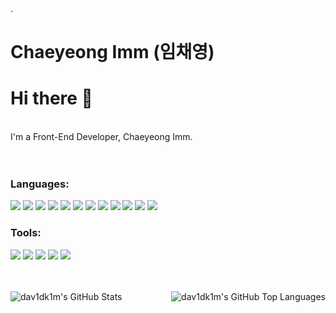 <!--
**Icyeong/Icyeong** is a ✨ _special_ ✨ repository because its `README.md` (this file) appears on your GitHub profile.  
  
Here are some ideas to get you started:

- 🔭 I’m currently working on ...
- 🌱 I’m currently learning ...
- 👯 I’m looking to collaborate on ...
- 🤔 I’m looking for help with ...
- 💬 Ask me about ...   
- 📫 How to reach me: ...
- 😄 Pronouns: ...  
- ⚡ Fun fact: ...  
-->. 

# Chaeyeong Imm (임채영)    
   

<!--
[![Hits](https://hits.seeyoufarm.com/api/count/incr/badge.svg?url=https%3A%2F%2Fgithub.com%2FIcyeong&count_bg=%2342BA3E&title_bg=%23555555&icon=iconify.svg&icon_color=%23E7E7E7&title=HITS&edge_flat=false)](https://hits.seeyoufarm.com)
<img src="https://github.com/dav1dk1m/dav1dk1m/blob/main/Image.png" width="30%" align="right">.  
![](https://komarev.com/ghpvc/?username=dav1dIcyeongk1m&color=brightgreen&label=PROFILE+VIEWS)
- 👨‍🎓 I’m currently a Software System Engineering Student 🖥️
- 🌱 I’m currently learning React and TypeScript :woman_technologist:
-->


# Hi there 👋
<br>
I'm a Front-End Developer, Chaeyeong Imm.


<br />
<br />
<br />

### Languages:
<p float="left">
  <img src="https://img.shields.io/badge/Next.js-000000?style=for-the-badge&logo=next.js&logoColor=white">
  <img src="https://img.shields.io/badge/React-61DAFB?style=for-the-badge&logo=react&logoColor=black">
  <img src="https://img.shields.io/badge/reactquery-FF4154?style=for-the-badge&logo=reactquery&logoColor=white">
  <img src="https://img.shields.io/badge/Zustand-263238?style=for-the-badge&logo=zustand&logoColor=white">
  <img src="https://img.shields.io/badge/Recoil-0075EB?style=for-the-badge&logo=revolut&logoColor=white">
  <img src="https://img.shields.io/badge/Redux-764ABC?style=for-the-badge&logo=redux&logoColor=white">
  <img src="https://img.shields.io/badge/typescript-3178C6?style=for-the-badge&logo=typescript&logoColor=white">
  <img src="https://img.shields.io/badge/javascript-F7DF1E?style=for-the-badge&logo=javascript&logoColor=black">
  <img src="https://img.shields.io/badge/JQuery-0769AD?style=for-the-badge&logo=jquery&logoColor=white">
  <img src="https://img.shields.io/badge/html5-E34F26?style=for-the-badge&logo=html5&logoColor=white">
  <img src="https://img.shields.io/badge/css-1572B6?style=for-the-badge&logo=css3&logoColor=white">
  <img src="https://img.shields.io/badge/bootstrap-7952B3?style=for-the-badge&logo=bootstrap&logoColor=white">
</p>

### Tools:
<p float="left">
  <img src="https://img.shields.io/badge/Git-F05032?style=for-the-badge&logo=git&logoColor=white">
  <img src="https://img.shields.io/badge/Github-181717?style=for-the-badge&logo=github&logoColor=white">
  <img src="https://img.shields.io/badge/Gitlab-181717?style=for-the-badge&logo=gitlab&logoColor=white">
  <img src="https://img.shields.io/badge/Visual Studio-5C2D91?style=for-the-badge&logo=VisualStudio&logoColor=white">
  <img src="https://img.shields.io/badge/Figma-F24E1E?style=for-the-badge&logo=figma&logoColor=white">

</p>



<br />
<br />
<img align="left" alt="dav1dk1m's GitHub Stats" src="https://github-readme-stats.vercel.app/api?username=Icyeong&show_icons=true&hide_border=false&theme=radical" />
<img align="right" alt="dav1dk1m's GitHub Top Languages" src="https://github-readme-stats.vercel.app/api/top-langs/?username=Icyeong&theme=radical" />

